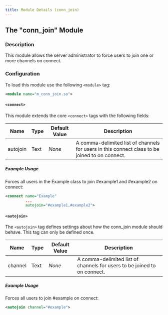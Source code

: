 ```yaml
---
title: Module Details (conn_join)
---
```


## The "conn_join" Module

### Description

This module allows the server administrator to force users to join one or more channels on connect.

### Configuration

To load this module use the following `<module>` tag:

```xml
<module name="m_conn_join.so">
```

#### `<connect>`

This module extends the core `<connect>` tags with the following fields:

Name     | Type | Default Value | Description
-------- | ---- | ------------- | -----------
autojoin | Text | *None*        | A comma-delimited list of channels for users in this connect class to be joined to on connect.

##### Example Usage

Forces all users in the Example class to join #example1 and #example2 on connect:

```xml
<connect name="Example"
         ...
         autojoin="#example1,#example2">
```

#### `<autojoin>`

The `<autojoin>` tag defines settings about how the conn_join module should behave. This tag can only be defined once.

Name    | Type | Default Value | Description
------- | ---- | ------------- | -----------
channel | Text | *None*        | A comma-delimited list of channels for users to be joined to on connect.

##### Example Usage

Forces all users to join #example on connect:

```xml
<autojoin channel="#example">
```
